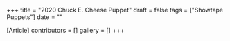 +++
title = "2020 Chuck E. Cheese Puppet"
draft = false
tags = ["Showtape Puppets"]
date = ""

[Article]
contributors = []
gallery = []
+++